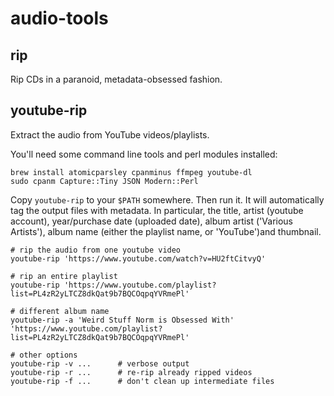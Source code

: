 audio-tools
===========

rip
---
Rip CDs in a paranoid, metadata-obsessed fashion.

youtube-rip
-----------
Extract the audio from YouTube videos/playlists.

You'll need some command line tools and perl modules installed:

    brew install atomicparsley cpanminus ffmpeg youtube-dl
    sudo cpanm Capture::Tiny JSON Modern::Perl

Copy `youtube-rip` to your `$PATH` somewhere. Then run it. It will
automatically tag the output files with metadata. In particular, the title,
artist (youtube account), year/purchase date (uploaded date), album artist
('Various Artists'), album name (either the playlist name,  or 'YouTube')and
thumbnail.

    # rip the audio from one youtube video
    youtube-rip 'https://www.youtube.com/watch?v=HU2ftCitvyQ'

    # rip an entire playlist
    youtube-rip 'https://www.youtube.com/playlist?list=PL4zR2yLTCZ8dkQat9b7BQCOqpqYVRmePl'

    # different album name
    youtube-rip -a 'Weird Stuff Norm is Obsessed With' 'https://www.youtube.com/playlist?list=PL4zR2yLTCZ8dkQat9b7BQCOqpqYVRmePl'

    # other options
    youtube-rip -v ...      # verbose output
    youtube-rip -r ...      # re-rip already ripped videos
    youtube-rip -f ...      # don't clean up intermediate files
